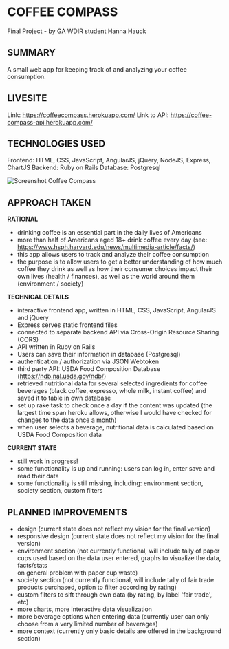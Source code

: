 # COFFEE COMPASS

Final Project - by GA WDIR student Hanna Hauck

## SUMMARY

A small web app for keeping track of and analyzing your coffee consumption.

## LIVESITE

Link: https://coffeecompass.herokuapp.com/
Link to API: https://coffee-compass-api.herokuapp.com/

## TECHNOLOGIES USED

Frontend: HTML, CSS, JavaScript, AngularJS, jQuery, NodeJS, Express, ChartJS
Backend: Ruby on Rails
Database: Postgresql

![Screenshot Coffee Compass](public/img/screenshot_coffee_compass.png "Screenshot Coffee Compass")


## APPROACH TAKEN

**RATIONAL**
- drinking coffee is an essential part in the daily lives of Americans
- more than half of Americans aged 18+ drink coffee every day (see: https://www.hsph.harvard.edu/news/multimedia-article/facts/)
- this app allows users to track and analyze their coffee consumption
- the purpose is to allow users to get a better understanding of how much coffee
they drink as well as how their consumer choices impact their own lives (health
  / finances), as well as the world around them (environment / society)

**TECHNICAL DETAILS**
- interactive frontend app, written in HTML, CSS, JavaScript, AngularJS and jQuery
- Express serves static frontend files
- connected to separate backend API via Cross-Origin Resource Sharing (CORS)
- API written in Ruby on Rails
- Users can save their information in database (Postgresql)
- authentication / authorization via JSON Webtoken
- third party API: USDA Food Composition Database (https://ndb.nal.usda.gov/ndb/)
- retrieved nutritional data for several selected ingredients for coffee beverages
 (black coffee, expresso, whole milk, instant coffee) and saved it to table in own database
- set up rake task to check once a day if the content was updated (the largest
  time span heroku allows, otherwise I would have checked for changes to the data once a month)
- when user selects a beverage, nutritional data is calculated based on USDA Food Composition data

**CURRENT STATE**
- still work in progress!
- some functionality is up and running: users can log in, enter save and read
their data
- some functionality is still missing, including: environment section, society
section, custom filters


## PLANNED IMPROVEMENTS
- design (current state does not reflect my vision for the final version)
- responsive design (current state does not reflect my vision for the final version)
- environment section (not currently functional, will include tally of paper cups
  used based on the data user entered, graphs to visualize the data, facts/stats  
  on general problem with paper cup waste)
- society section (not currently functional, will include tally of fair trade products
  purchased, option to filter according by rating)
- custom filters to sift through own data (by rating, by label 'fair trade', etc)
- more charts, more interactive data visualization
- more beverage options when entering data (currently user can only choose from
  a very limited number of beverages)
- more context (currently only basic details are offered in the background section)

